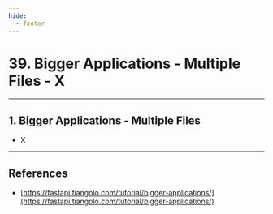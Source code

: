 ```yaml
---
hide:
  - footer
---
```


# 39. Bigger Applications - Multiple Files - X

---

## 1. Bigger Applications - Multiple Files

- X

---

## References

- [https://fastapi.tiangolo.com/tutorial/bigger-applications/](https://fastapi.tiangolo.com/tutorial/bigger-applications/)
